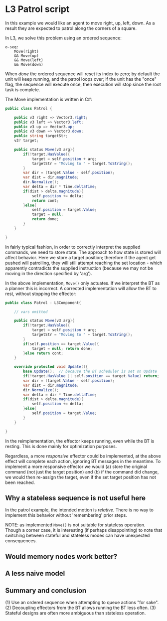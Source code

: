 # L3 Patrol script

In this example we would like an agent to move right, up, left, down. As a result they are expected to patrol along the corners of a square.

In L3, we solve this problem using an ordered sequence:

```
o-seq:
    Move(right)
    && Move(up)
    && Move(left)
    && Move(down)
```

When *done* the ordered sequence will reset its index to zero; by default the unit will keep running, and the patrol loops over; if the unit has the "once" flag, the sequence will execute once, then execution will stop since the root task is complete.

The Move implementation is written in C#:

```cs
public class Patrol {

    public v3 right => Vector3.right;
    public v3 left => Vector3.left;
    public v3 up => Vector3.up;
    public v3 down => Vector3.down;
    public string targetStr;
    v3? target;

    public status Move(v3 arg){
        if(!target.HasValue){
            target = self.position + arg;
            targetStr = "Moving to " + target.ToString();
        }
        var dir = (target.Value - self.position);
        var dist = dir.magnitude;
        dir.Normalize();
        var delta = dir * Time.deltaTime;
        if(dist > delta.magnitude){
            self.position += delta;
            return cont;
        }else{
            self.position = target.Value;
            target = null;
            return done;
        }
    }

}
```

In fairly typical fashion, in order to correctly interpret the supplied commands, we need to store state. The approach to how state is stored will affect behavior. Here we store a target position; therefore if the agent get pushed will patrolling, they will still attempt reaching the set location - which apparently contradicts the supplied instruction (because we may not be moving in the direction specified by 'arg').

In the above implementation, `Move()` only actuates. If we interpret the BT as a planner this is incorrect. A corrected implementation will allow the BT to rest, without stopping the effector:

```cs
public class Patrol : L3Component{

    // vars omitted

    public status Move(v3 arg){
        if(!target.HasValue){
            target = self.position + arg;
            targetStr = "Moving to " + target.ToString();
        }
        if(self.position == target.Value){
            target = null; return done;
        }else return cont;
    }

    override protected void Update(){
        base.Update();  // because the BT scheduler is set on Update
        if(!target.HasValue || self.position == target.Value) return;
        var dir = (target.Value - self.position);
        var dist = dir.magnitude;
        dir.Normalize();
        var delta = dir * Time.deltaTime;
        if(dist > delta.magnitude){
            self.position += delta;
        }else{
            self.position = target.Value;
        }
    }

}
```

In the reimplementation, the effector keeps running, even while the BT is resting. This is done mainly for optimization purposes.

Regardless, a more *responsive* effector could be implemented, at the above effect will complete each action, ignoring BT messages in the meantime. To implement a more responsive effector we would (a) store the original command (not just the target position) and (b) if the command did change, we would then re-assign the target, even if the set target position has not been reached.

## Why a stateless sequence is not useful here

In the patrol example, the intended motion is *relative*. There is no way to implement this behavior without 'remembering' prior steps.

NOTE: as implemented `Move()` is not suitable for stateless operation. Though a corner case, it is interesting (if perhaps disappointing) to note that switching between stateful and stateless modes can have unexpected consequences.

## Would memory nodes work better?

## A less naive model



## Summary and conclusion

(1) Use an ordered sequence when attempting to queue actions "for sake".
(2) Decoupling effectors from the BT allows running the BT less often.
(3) Stateful designs are often more ambiguous than stateless operation.
